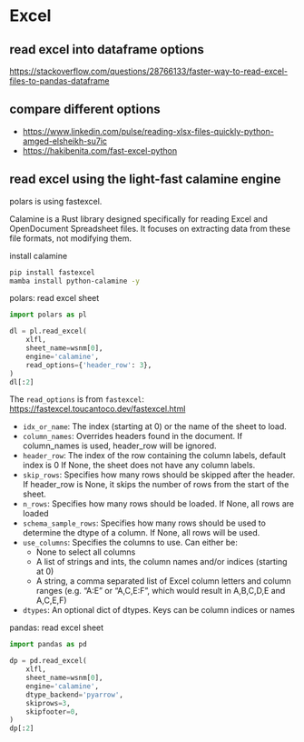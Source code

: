# Excel

## read excel into dataframe options
https://stackoverflow.com/questions/28766133/faster-way-to-read-excel-files-to-pandas-dataframe

## compare different options
- https://www.linkedin.com/pulse/reading-xlsx-files-quickly-python-amged-elsheikh-su7ic
- https://hakibenita.com/fast-excel-python

## read excel using the light-fast calamine engine
polars is using fastexcel.

Calamine is a Rust library designed specifically for reading Excel and OpenDocument Spreadsheet files. It focuses on extracting data from these file formats, not modifying them.

install calamine
```sh
pip install fastexcel
mamba install python-calamine -y
```

polars: read excel sheet
```py
import polars as pl

dl = pl.read_excel(
    xlfl,
    sheet_name=wsnm[0],
    engine='calamine',
    read_options={'header_row': 3},
)
dl[:2]
```

The `read_options` is from `fastexcel`: https://fastexcel.toucantoco.dev/fastexcel.html
- `idx_or_name`: The index (starting at 0) or the name of the sheet to load.
- `column_names`: Overrides headers found in the document.
  If column_names is used, header_row will be ignored.
- `header_row`: The index of the row containing the column labels, default index is 0
  If None, the sheet does not have any column labels.
- `skip_rows`: Specifies how many rows should be skipped after the header.
  If header_row is None, it skips the number of rows from the start of the sheet.
- `n_rows`: Specifies how many rows should be loaded. If None, all rows are loaded
- `schema_sample_rows`: Specifies how many rows should be used to determine the dtype of a column. If None, all rows will be used.
- `use_columns`: Specifies the columns to use. Can either be:
    - None to select all columns
    - A list of strings and ints, the column names and/or indices (starting at 0)
    - A string, a comma separated list of Excel column letters and column ranges (e.g. “A:E” or “A,C,E:F”, which would result in A,B,C,D,E and A,C,E,F)
- `dtypes`: An optional dict of dtypes. Keys can be column indices or names



pandas: read excel sheet
```py
import pandas as pd

dp = pd.read_excel(
    xlfl,
    sheet_name=wsnm[0],
    engine='calamine',
    dtype_backend='pyarrow',
    skiprows=3,
    skipfooter=0,
)
dp[:2]
```
